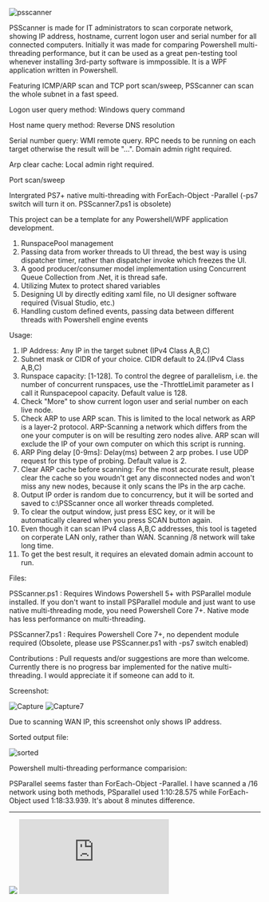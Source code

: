 ![psscanner](https://user-images.githubusercontent.com/57880343/115976871-26e85500-a527-11eb-82e4-b7d1b768056e.png)

PSScanner is made for IT administrators to scan corporate network, showing IP address, hostname, current logon user and serial number for all connected computers. Initially it was made for comparing Powershell multi-threading performance, but it can be used as a great pen-testing tool whenever installing 3rd-party software is immpossible.
It is a WPF application written in Powershell.

Featuring ICMP/ARP scan and TCP port scan/sweep, PSScanner can scan the whole subnet in a fast speed.

Logon user query method: Windows query command

Host name query method: Reverse DNS resolution

Serial number query: WMI remote query. RPC needs to be running on each target otherwise the result will be "...". Domain admin right required.

Arp clear cache: Local admin right required.

Port scan/sweep

Intergrated PS7+ native multi-threading with ForEach-Object -Parallel (-ps7 switch will turn it on. PSScanner7.ps1 is obsolete)

This project can be a template for any Powershell/WPF application development.

1) RunspacePool management
2) Passing data from worker threads to UI thread, the best way is using dispatcher timer, rather than dispatcher invoke which freezes the UI.
3) A good producer/consumer model implementation using Concurrent Queue Collection from .Net, it is thread safe.
4) Utilizing Mutex to protect shared variables
5) Designing UI by directly editing xaml file, no UI designer software required (Visual Studio, etc.)
6) Handling custom defined events, passing data between different threads with Powershell engine events

Usage:

1) IP Address: Any IP in the target subnet (IPv4 Class A,B,C)
2) Subnet mask or CIDR of your choice. CIDR default to 24.(IPv4 Class A,B,C)
3) Runspace capacity: [1-128]. To control the degree of parallelism, i.e. the number of concurrent runspaces, use the -ThrottleLimit parameter as I call it Runspacepool capacity. Default value is 128.
4) Check "More" to show current logon user and serial number on each live node.
5) Check ARP to use ARP scan. This is limited to the local network as ARP is a layer-2 protocol. ARP-Scanning a network which differs from the one your computer is on will be resulting zero nodes alive. ARP scan will exclude the IP of your own computer on which this script is running.
6) ARP Ping delay [0-9ms]: Delay(ms) between 2 arp probes. I use UDP request for this type of probing. Default value is 2.
7) Clear ARP cache before scanning: For the most accurate result, please clear the cache so you woudn't get any disconnected nodes and won't miss any new nodes, because it only scans the IPs in the arp cache.
8) Output IP order is random due to concurrency, but it will be sorted and saved to c:\PSScanner once all worker threads completed.
9) To clear the output window, just press ESC key, or it will be automatically cleared when you press SCAN button again.
10) Even though it can scan IPv4 class A,B,C addresses, this tool is tageted on corperate LAN only, rather than WAN. Scanning /8 network will take long time.
11) To get the best result, it requires an elevated domain admin account to run.

Files:

PSScanner.ps1  : Requires Windows Powershell 5+ with PSParallel module installed. If you don't want to install PSParallel module and just want to use native multi-threading mode, you need Powershell Core 7+. Native mode has less performance on multi-threading.

PSScanner7.ps1  : Requires Powershell Core 7+, no dependent module required (Obsolete, please use PSScanner.ps1 with -ps7 switch enabled)

Contributions : Pull requests and/or suggestions are more than welcome. Currently there is no progress bar implemented for the native multi-threading. I would appreciate it if someone can add to it.

Screenshot:

![Capture](https://user-images.githubusercontent.com/57880343/115995007-53838780-a58e-11eb-98a3-dbe009c68a9c.PNG)
![Capture7](https://user-images.githubusercontent.com/57880343/115999428-89316c00-a5a0-11eb-9183-8f4d021cbb72.PNG)


Due to scanning WAN IP, this screenshot only shows IP address.

Sorted output file:

![sorted](https://user-images.githubusercontent.com/57880343/115995150-ede3cb00-a58e-11eb-97ac-6bcc9e8552ce.PNG)

Powershell multi-threading performance comparision:

PSParallel seems faster than ForEach-Object -Parallel. I have scanned a /16 network using both methods, PSparallel used 1:10:28.575 while ForEach-Object used 1:18:33.939. It's about 8 minutes difference.

---------------
![](https://komarev.com/ghpvc/?username=MeCRO-DEV&color=green)
![](http://mecro.net/psscanner.php)
